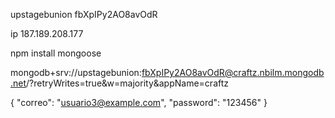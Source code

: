 upstagebunion
fbXpIPy2AO8avOdR

ip 187.189.208.177

npm install mongoose

mongodb+srv://upstagebunion:fbXpIPy2AO8avOdR@craftz.nbilm.mongodb.net/?retryWrites=true&w=majority&appName=craftz

{
    "correo": "usuario3@example.com",
    "password": "123456"
}